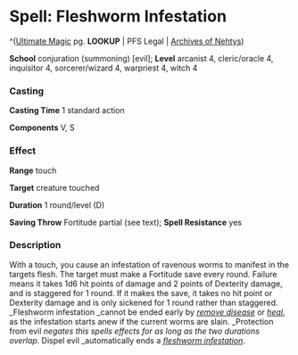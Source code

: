 # Spell: Fleshworm Infestation

^([Ultimate Magic][ss-fleshworm-infestation] pg. **LOOKUP** | PFS Legal | [Archives of Nehtys][sn-fleshworm-infestation])

**School** conjuration (summoning) [evil]; **Level** arcanist 4, cleric/oracle 4, inquisitor 4, sorcerer/wizard 4, warpriest 4, witch 4

### Casting

**Casting Time** 1 standard action  

**Components** V, S

### Effect

**Range** touch  

**Target** creature touched  

**Duration** 1 round/level (D)  

**Saving Throw** Fortitude partial (see text); **Spell Resistance** yes

### Description

With a touch, you cause an infestation of ravenous worms to manifest in the targets flesh. The target must make a Fortitude save every round. Failure means it takes 1d6 hit points of damage and 2 points of Dexterity damage, and is staggered for 1 round. If it makes the save, it takes no hit point or Dexterity damage and is only sickened for 1 round rather than staggered. _Fleshworm infestation _cannot be ended early by _[remove disease]_ or _[heal]_, as the infestation starts anew if the current worms are slain. _Protection from evil _negates this spells effects for as long as the two durations overlap._ Dispel evil _automatically ends a _[fleshworm infestation]_.

[ss-fleshworm-infestation]: http://paizo.com/pathfinderRPG/v57
[sn-fleshworm-infestation]: http://www.archivesofnethys.com/SpellDisplay.aspx?ItemName=Fleshworm%20Infestation
[heal]: http://www.archivesofnethys.com/SpellDisplay.aspx?ItemName=heal
[fleshworm infestation]: http://www.archivesofnethys.com/SpellDisplay.aspx?ItemName=fleshworm%20infestation
[remove disease]: http://www.archivesofnethys.com/SpellDisplay.aspx?ItemName=remove%20disease